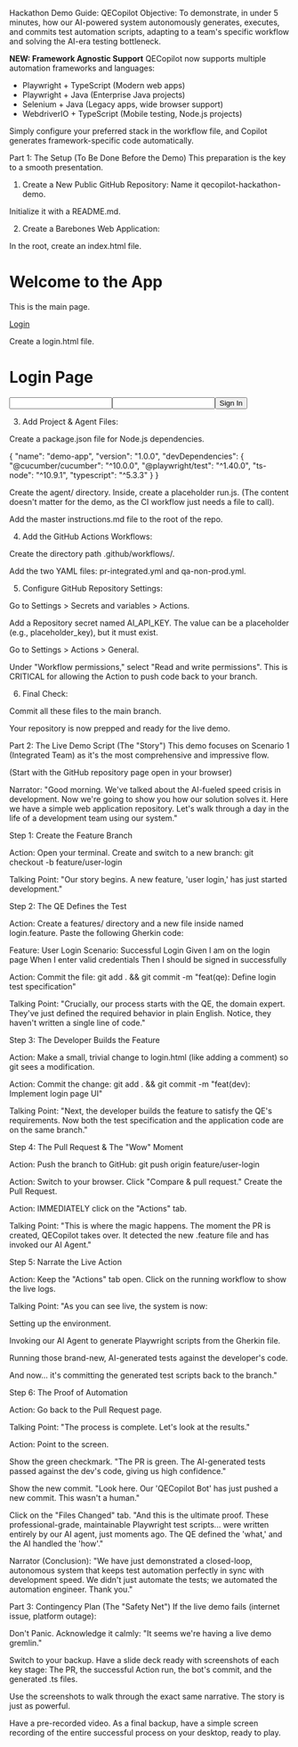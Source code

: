 Hackathon Demo Guide: QECopilot
Objective: To demonstrate, in under 5 minutes, how our AI-powered system autonomously generates, executes, and commits test automation scripts, adapting to a team's specific workflow and solving the AI-era testing bottleneck.

**NEW: Framework Agnostic Support**
QECopilot now supports multiple automation frameworks and languages:
- Playwright + TypeScript (Modern web apps)
- Playwright + Java (Enterprise Java projects)
- Selenium + Java (Legacy apps, wide browser support)
- WebdriverIO + TypeScript (Mobile testing, Node.js projects)

Simply configure your preferred stack in the workflow file, and Copilot generates framework-specific code automatically.

Part 1: The Setup (To Be Done Before the Demo)
This preparation is the key to a smooth presentation.

1. Create a New Public GitHub Repository:
Name it qecopilot-hackathon-demo.

Initialize it with a README.md.

2. Create a Barebones Web Application:

In the root, create an index.html file.

<!-- index.html -->
<!DOCTYPE html><html><head><title>Demo App</title></head><body><h1>Welcome to the App</h1><p>This is the main page.</p><a href="login.html">Login</a></body></html>

Create a login.html file.

<!-- login.html -->
<!DOCTYPE html><html><head><title>Login</title></head><body><h1>Login Page</h1><input type="text" id="username" aria-label="Username" /><input type="password" id="password" aria-label="Password" /><button>Sign In</button></body></html>

3. Add Project & Agent Files:

Create a package.json file for Node.js dependencies.

{
  "name": "demo-app",
  "version": "1.0.0",
  "devDependencies": {
    "@cucumber/cucumber": "^10.0.0",
    "@playwright/test": "^1.40.0",
    "ts-node": "^10.9.1",
    "typescript": "^5.3.3"
  }
}

Create the agent/ directory. Inside, create a placeholder run.js. (The content doesn't matter for the demo, as the CI workflow just needs a file to call).

Add the master instructions.md file to the root of the repo.

4. Add the GitHub Actions Workflows:

Create the directory path .github/workflows/.

Add the two YAML files: pr-integrated.yml and qa-non-prod.yml.

5. Configure GitHub Repository Settings:

Go to Settings > Secrets and variables > Actions.

Add a Repository secret named AI_API_KEY. The value can be a placeholder (e.g., placeholder_key), but it must exist.

Go to Settings > Actions > General.

Under "Workflow permissions," select "Read and write permissions". This is CRITICAL for allowing the Action to push code back to your branch.

6. Final Check:

Commit all these files to the main branch.

Your repository is now prepped and ready for the live demo.

Part 2: The Live Demo Script (The "Story")
This demo focuses on Scenario 1 (Integrated Team) as it's the most comprehensive and impressive flow.

(Start with the GitHub repository page open in your browser)

Narrator: "Good morning. We've talked about the AI-fueled speed crisis in development. Now we're going to show you how our solution solves it. Here we have a simple web application repository. Let's walk through a day in the life of a development team using our system."

Step 1: Create the Feature Branch

Action: Open your terminal. Create and switch to a new branch: git checkout -b feature/user-login

Talking Point: "Our story begins. A new feature, 'user login,' has just started development."

Step 2: The QE Defines the Test

Action: Create a features/ directory and a new file inside named login.feature. Paste the following Gherkin code:

Feature: User Login
  Scenario: Successful Login
    Given I am on the login page
    When I enter valid credentials
    Then I should be signed in successfully

Action: Commit the file: git add . && git commit -m "feat(qe): Define login test specification"

Talking Point: "Crucially, our process starts with the QE, the domain expert. They've just defined the required behavior in plain English. Notice, they haven't written a single line of code."

Step 3: The Developer Builds the Feature

Action: Make a small, trivial change to login.html (like adding a comment) so git sees a modification.

Action: Commit the change: git add . && git commit -m "feat(dev): Implement login page UI"

Talking Point: "Next, the developer builds the feature to satisfy the QE's requirements. Now both the test specification and the application code are on the same branch."

Step 4: The Pull Request & The "Wow" Moment

Action: Push the branch to GitHub: git push origin feature/user-login

Action: Switch to your browser. Click "Compare & pull request." Create the Pull Request.

Action: IMMEDIATELY click on the "Actions" tab.

Talking Point: "This is where the magic happens. The moment the PR is created, QECopilot takes over. It detected the new .feature file and has invoked our AI Agent."

Step 5: Narrate the Live Action

Action: Keep the "Actions" tab open. Click on the running workflow to show the live logs.

Talking Point: "As you can see live, the system is now:

Setting up the environment.

Invoking our AI Agent to generate Playwright scripts from the Gherkin file.

Running those brand-new, AI-generated tests against the developer's code.

And now... it's committing the generated test scripts back to the branch."

Step 6: The Proof of Automation

Action: Go back to the Pull Request page.

Talking Point: "The process is complete. Let's look at the results."

Action: Point to the screen.

Show the green checkmark. "The PR is green. The AI-generated tests passed against the dev's code, giving us high confidence."

Show the new commit. "Look here. Our 'QECopilot Bot' has just pushed a new commit. This wasn't a human."

Click on the "Files Changed" tab. "And this is the ultimate proof. These professional-grade, maintainable Playwright test scripts... were written entirely by our AI agent, just moments ago. The QE defined the 'what,' and the AI handled the 'how'."

Narrator (Conclusion): "We have just demonstrated a closed-loop, autonomous system that keeps test automation perfectly in sync with development speed. We didn't just automate the tests; we automated the automation engineer. Thank you."

Part 3: Contingency Plan (The "Safety Net")
If the live demo fails (internet issue, platform outage):

Don't Panic. Acknowledge it calmly: "It seems we're having a live demo gremlin."

Switch to your backup. Have a slide deck ready with screenshots of each key stage: The PR, the successful Action run, the bot's commit, and the generated .ts files.

Use the screenshots to walk through the exact same narrative. The story is just as powerful.

Have a pre-recorded video. As a final backup, have a simple screen recording of the entire successful process on your desktop, ready to play.